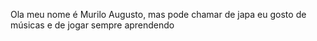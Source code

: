Ola meu nome é Murilo Augusto, mas pode chamar de japa
eu gosto de músicas e de jogar
sempre aprendendo
